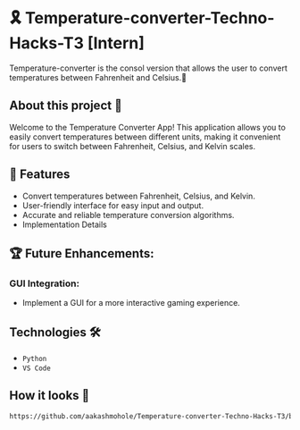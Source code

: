 # 🎗️ Temperature-converter-Techno-Hacks-T3 [Intern]

Temperature-converter is the consol version that allows the user to convert temperatures between Fahrenheit and Celsius.🔢
  
## About this project 🚀

Welcome to the Temperature Converter App! This application allows you to easily convert temperatures between different units, making it convenient for users to switch between Fahrenheit, Celsius, and Kelvin scales.

## 🧙 Features
- Convert temperatures between Fahrenheit, Celsius, and Kelvin.
- User-friendly interface for easy input and output.
- Accurate and reliable temperature conversion algorithms.
- Implementation Details

## 🏆 Future Enhancements:

### GUI Integration: 
- Implement a GUI for a more interactive gaming experience.

## Technologies 🛠️
* `Python`
* `VS Code`


## How it looks 🎥
``` bash
https://github.com/aakashmohole/Temperature-converter-Techno-Hacks-T3/blob/main/Temprature%20convert.mp4
